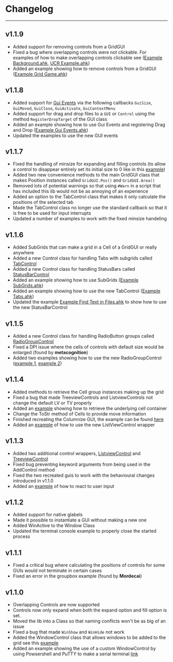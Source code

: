 # Changelog

---
## v1.1.9
* Added support for removing controls from a GridGUI
* Fixed a bug where overlapping controls were not clickable. For examples of how to make overlapping controls clickable see ([Example Background.ahk](https://github.com/CapnOdin/GridGUI/blob/master/Examples/Example%20Background.ahk), [UCR Example.ahk](https://github.com/CapnOdin/GridGUI/blob/master/Examples/Recreating%20GUIs/evilC%20-%20UCR/UCR%20Example.ahk))
* Added an example showing how to remove controls from a GridGUI ([Example Grid Game.ahk](https://github.com/CapnOdin/GridGUI/blob/master/Examples/Example%20Grid%20Game.ahk))

## v1.1.8
* Added support for [Gui Events](https://www.autohotkey.com/docs/commands/Gui.htm#Labels) via the following callbacks `GuiSize`, `GuiMoved`, `GuiClose`, `GuiActivate`, `GuiContextMenu`
* Added support for drag and drop files to a `GUI` or `Control` using the method `RegisterDropTarget` of the GUI class
* Added an example showing how to use Gui Events and registering Drag and Drop ([Example Gui Events.ahk](https://github.com/CapnOdin/GridGUI/blob/master/Examples/Example%20Gui%20Events.ahk))
* Updated the examples to use the new GUI events

## v1.1.7
* Fixed the handling of minsize for expanding and filling controls (to allow a control to disappear entirely set its initial size to 0 like in this [example](https://github.com/CapnOdin/GridGUI/blob/master/Examples/Example%20Expansion%20Battle%201.ahk))
* Added two new convenience methods to the main GridGUI class that makes Position instances called `GridGUI.Pos()` and `GridGUI.Area()`
* Removed lots of potential warnings so that using `#Warn` in a script that has included this lib would not be as annoying of an experience
* Added an option to the TabControl class that makes it only calculate the positions of the selected tab
* Made the TabControl class no longer use the standard callback so that it is free to be used for input interrupts
* Updated a number of examples to work with the fixed minsize handeling

## v1.1.6
* Added SubGrids that can make a grid in a Cell of a GridGUI or really anywhere
* Added a new Control class for handling Tabs with subgrids called [TabControl](https://github.com/CapnOdin/GridGUI/blob/7af303174d89451b24a23a1c0ad7cfda43b54103/GridGUI-lib/Controls.ahk#L291)
* Added a new Control class for handling StatusBars called [StatusBarControl](https://github.com/CapnOdin/GridGUI/blob/7af303174d89451b24a23a1c0ad7cfda43b54103/GridGUI-lib/Controls.ahk#L245)
* Added an example showing how to use SubGrids ([Example SubGrids.ahk](https://github.com/CapnOdin/GridGUI/blob/master/Examples/Example%20SubGrids.ahk))
* Added an example showing how to use the new TabControl ([Example Tabs.ahk](https://github.com/CapnOdin/GridGUI/blob/master/Examples/Example%20Tabs.ahk))
* Updated the example [Example Find Text in Files.ahk](https://github.com/CapnOdin/GridGUI/blob/master/Examples/Example%20Find%20Text%20in%20Files.ahk) to show how to use the new StatusBarControl

## v1.1.5
* Added a new Control class for handling RadioButton groups called [RadioGroupControl](https://github.com/CapnOdin/GridGUI/blob/582326c40ca276ba1c432b47e9274694b9c219a3/GridGUI-lib/Controls.ahk#L206)
* Fixed a DPI issue where the cells of controls with default size would be enlarged (found by **metacognition**)
* Added two examples showing how to use the new RadioGroupControl ([example 1](https://github.com/CapnOdin/GridGUI/blob/master/Examples/Example%20RadioGroups.ahk), [example 2](https://github.com/CapnOdin/GridGUI/blob/master/Examples/Example%20RadioGroups%202.ahk))

## v1.1.4
* Added methods to retrieve the Cell group instances making up the grid
* Fixed a bug that made TreeviewControls and ListviewControls not change the default LV or TV properly
* Added an [example](https://github.com/CapnOdin/GridGUI/blob/master/Examples/Example%20CellGroups.ahk) showing how to retrieve the underlying cell container
* Change the ToStr method of Cells to provide move information
* Finished recreating the Columnize GUI, the example can be found [here](https://github.com/CapnOdin/GridGUI/blob/master/Examples/Recreating%20GUIs/tidbit%20-%20Columnize/Columnize.ahk)
* Added an [example](https://github.com/CapnOdin/GridGUI/blob/master/Examples/Example%20Find%20Text%20in%20Files.ahk) of how to use the new ListViewControl wrapper

## v1.1.3
* Added two additional control wrappers, [ListviewControl](https://github.com/CapnOdin/GridGUI/blob/b0b4f1174da2f2f124dff9a495a84913fdd6bd07/GridGUI-lib/Controls.ahk#L10) and [TreeviewControl](https://github.com/CapnOdin/GridGUI/blob/b0b4f1174da2f2f124dff9a495a84913fdd6bd07/GridGUI-lib/Controls.ahk#L206)
* Fixed bug preventing keyword arguments from being used in the AddControl method
* Fixed the two recreated guis to work with the behavioural changes introduced in v1.1.0
* Added an [example](https://github.com/CapnOdin/GridGUI/blob/master/Examples/Example%20User%20Input.ahk) of how to react to user input 

## v1.1.2
* Added support for native glabels
* Made it possible to instantiate a GUI without making a new one
* Added WinActive to the Window Class
* Updated the terminal console example to properly close the started process

## v1.1.1
* Fixed a critical bug where calculating the positions of controls for some GUIs would not terminate in certain cases
* Fixed an error in the groupbox example (found by **Mordecai**)

## v1.1.0
* Overlapping Controls are now supported 
* Controls now only expand when both the expand option and fill option is set.
* Moved the lib into a Class so that naming conflicts won't be as big of an issue
* Fixed a bug that made `WinShow` and `WinHide` not work
* Added the WindowControl class that allows windows to be added to the grid see this [example](https://github.com/CapnOdin/GridGUI/blob/master/Examples/Example%20Window%20Grid.ahk)
* Added an example showing the use of a custom WindowControl by using Powsershell and PuTTY to make a serial terminal [link](https://github.com/CapnOdin/GridGUI/blob/master/Examples/Example%20Serial%20Terminal.ahk)
